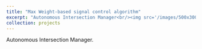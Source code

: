 ```yaml
---
title: "Max Weight-based signal control algorithm"
excerpt: "Autonomous Intersection Manager<br/><img src='/images/500x300.png'>"
collection: projects
---
```


Autonomous Intersection Manager. 
